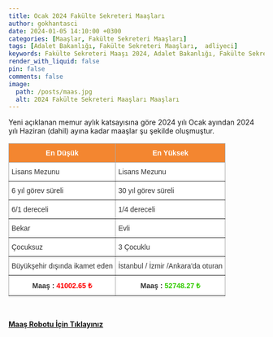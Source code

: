 ```yaml
---
title: Ocak 2024 Fakülte Sekreteri Maaşları
author: gokhantasci
date: 2024-01-05 14:10:00 +0300
categories: [Maaşlar, Fakülte Sekreteri Maaşları]
tags: [Adalet Bakanlığı, Fakülte Sekreteri Maaşları,  adliyeci]
keywords: Fakülte Sekreteri Maaşı 2024, Adalet Bakanlığı, Fakülte Sekreteri Maaşı, en düşük Fakülte Sekreteri Maaşı, sözleşmeli Fakülte Sekreteri maaşı, sözleşmeli Fakülte Sekreteri Maaşı, Yargıtay, Fakülte Sekreteri Alımı Ne Zaman, Fakülte Sekreteri nedir?, Fakülte Sekreteri nasıl olunur, Fakülte Sekreterilik şartları, Fakülte Sekreteri ne iş yapar?
render_with_liquid: false
pin: false
comments: false
image:
  path: /posts/maas.jpg
  alt: 2024 Fakülte Sekreteri Maaşları Maaşları
---
```


Yeni açıklanan memur aylık katsayısına göre 2024 yılı Ocak ayından 2024 yılı Haziran (dahil) ayına kadar maaşlar şu şekilde oluşmuştur.

<style type="text/css">
.tg  {border-collapse:collapse;border-color:#aaa;border-spacing:0;}
.tg td{background-color:#fff;border-color:#aaa;border-style:solid;border-width:1px;color:#333;
  font-family:Arial, sans-serif;font-size:14px;overflow:hidden;padding:10px 5px;word-break:normal;}
.tg th{background-color:#f38630;border-color:#aaa;border-style:solid;border-width:1px;color:#fff;
  font-family:Arial, sans-serif;font-size:14px;font-weight:normal;overflow:hidden;padding:10px 5px;word-break:normal;}
.tg .tg-c3ow{border-color:inherit;text-align:center;vertical-align:top}
.tg .tg-0pky{border-color:inherit;text-align:left;vertical-align:top}
.tg .tg-dvpl{border-color:inherit;text-align:right;vertical-align:top}
</style>
<table class="tg">
<thead>
  <tr>
    <th class="tg-c3ow"><span style="font-weight:bold">En Düşük</span></th>
    <th class="tg-c3ow"><span style="font-weight:bold">En Yüksek</span></th>
  </tr>
</thead>
<tbody>
  <tr>
    <td class="tg-0pky">Lisans Mezunu</td>
    <td class="tg-0pky">Lisans Mezunu</td>
  </tr>
  <tr>
    <td class="tg-0pky">6 yıl görev süreli</td>
    <td class="tg-0pky">30 yıl görev süreli</td>
  </tr>
  <tr>
    <td class="tg-0pky">6/1 dereceli</td>
    <td class="tg-0pky">1/4 dereceli</td>
  </tr>
  <tr>
    <td class="tg-0pky">Bekar</td>
    <td class="tg-0pky">Evli</td>
  </tr>
  <tr>
    <td class="tg-0pky">Çocuksuz</td>
    <td class="tg-0pky">3 Çocuklu</td>
  </tr>
  <tr>
    <td class="tg-dvpl">Büyükşehir dışında ikamet eden</td>
    <td class="tg-0pky">İstanbul / İzmir /Ankara'da oturan</td>
  </tr>
  <tr>
    <td class="tg-c3ow"><span style="font-weight:bold">Maaş : </span><span style="font-weight:bold;color:#FE0000">41002.65 ₺</span></td>
    <td class="tg-c3ow"><span style="font-weight:bold">Maaş : </span><span style="font-weight:bold;color:#32CB00">52748.27 ₺</span></td>
  </tr>
</tbody>
</table>

<span><br>

[**Maaş Robotu İçin Tıklayınız**](https://adliyeci.com.tr/maasyeni/)